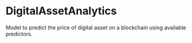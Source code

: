 # DigitalAssetAnalytics
Model to predict the price of digital asset on a blockchain using available predictors.
